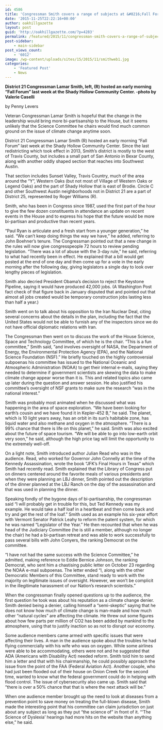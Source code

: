 ```yaml
---
id: 4586
title: 'Congressman Smith covers a range of subjects at &#8216;Fall Forum&#8217;'
date: '2015-11-25T22:22:16+00:00'
author: oakhillgazette
layout: post
guid: 'http://oakhillgazette.com/?p=4283'
permalink: /featured/2015/11/congressman-smith-covers-a-range-of-subjects-at-fall-forum-2/
post-sidebar:
    - main-sidebar
post_views_count:
    - '6012'
image: /wp-content/uploads/sites/15/2015/11/smithweb1.jpg
categories:
    - 'Featured Post'
    - News
---
```


**District 21 Congressman Lamar Smith, left, (R) hosted an early morning “Fall Forum” last week at the Shady Hollow Community Center. -photo by Valerie Caselli**

by Penny Levers

Veteran Congressman Lamar Smith is hopeful that the change in the leadership would bring more bi-partisanship to the House, but it seems unlikely that the Science Committee he chairs would find much common ground on the issue of climate change anytime soon.

District 21 Congressman Lamar Smith (R) hosted an early morning “Fall Forum” last week at the Shady Hollow Community Center. Since the last redistricting which took effect in 2013, Smith’s district is mostly to the west of Travis County, but includes a small part of San Antonio in Bexar County, along with another oddly shaped section that reaches into Southwest Austin.

That section includes Sunset Valley, Travis Country, much of the area around the “Y”, Western Oaks (but not most of Village of Western Oaks or Legend Oaks) and the part of Shady Hollow that is east of Brodie. Circle C and other Southwest Austin neighborhoods not in District 21 are a part of District 25, represented by Roger Williams (R).

Smith, who has been in Congress since 1987, used the first part of the hour to give the few dozen constituents in attendance an update on recent events in the House and to express his hope that the future would be more bi-partisan and productive than recent years.

“Paul Ryan is articulate and a fresh start from a younger generation,” he said. “We can’t keep doing things the way we have,” he added, referring to John Boehner’s tenure. The Congressman pointed out that a new change in the rules will now give congresspeople 72 hours to review pending legislation. “There was a lot of abuse with the 3-day rule,” he said, referring to what had recently been in effect. He explained that a bill would get posted at the end of one day and then come up for a vote in the early morning after the following day, giving legislators a single day to look over lengthy pieces of legislation.

Smith also decried President Obama’s decision to reject the Keystone Pipeline, saying it would have produced 42,000 jobs. (A Washington Post fact check of that figure back in January disputed that and pointed out that almost all jobs created would be temporary construction jobs lasting less than half a year.)

Smith went on to talk about his opposition to the Iran Nuclear Deal, citing several concerns about the details in the plan, including the fact that the United States would not be able to furnish any of the inspectors since we do not have official diplomatic relations with Iran.

The Congressman then went on to discuss the work of the House Science, Space and Technology Committee, of which he is the chair. “This is a fun committee,” Smith said, “and involves oversight of NASA, the Department of Energy, the Environmental Protection Agency (EPA), and the National Science Foundation (NSF).” He briefly touched on the highly controversial subpoenas his committee has issued to the National Oceanic and Atmospheric Administration (NOAA) to get their internal e-mails, saying they needed to determine if government scientists are skewing the data to make climate change appear worse than it is. This and related topics also came up later during the question and answer session. He also justified his committee’s oversight of NSF grants to make sure the research “was in the national interest.”

Smith was probably most animated when he discussed what was happening in the area of space exploration. “We have been looking for earth’s cousin and we have found it in Kepler-452 B,” he said. The planet, which is 10 light years away, has an orbit in its sun’s habitable zone, has liquid water and also methane and oxygen in the atmosphere. “There is a 99% chance that there is life on this planet,” he said. Smith was also excited about the future of space tourism. “We will be able to go into low-earth orbit very soon,” he said, although the high price tag will limit the opportunity to the extremely well-off.

On a light note, Smith introduced author Julian Read who was in the audience. Read, who worked for Governor John Connelly at the time of the Kennedy Assassination, wrote the book “JFK’s Final Hours in Texas” which Smith had recently read. Smith explained that the Library of Congress put on dinners centered around the favorite meals of various presidents and when they were planning an LBJ dinner, Smith pointed out the description of the dinner planned at the LBJ Ranch on the day of the assassination and that was used in planning the dinner.

Speaking fondly of the bygone days of bi-partisanship, the congressman said “I will probably get in trouble for this, but Ted Kennedy was my example. He would take a half loaf in a heartbeat and then come back and try and get the rest of the loaf.” Smith used as an example his six-year effort with Vermont Senator Patrick Leahy to reform the patent system, for which he was named “Legislator of the Year.” He then recounted that when he was head of the Judiciary Committee (he is still a member, although no longer the chair) he had a bi-partisan retreat and was able to work successfully to pass several bills with John Conyers, the ranking Democrat on the committee.

“I have not had the same success with the Science Committee,” he admitted, making reference to Eddie Bernice Johnson, the ranking Democrat, who sent him a chastising public letter on October 23 regarding the NOAA e-mail subpoenas. The letter ended “I, along with the other Democratic Members of this Committee, stand ready to work with the majority on legitimate issues of oversight. However, we won’t be complicit in the illegitimate harassment of our Nation’s research scientists.”

When the congressman finally opened questions up to the audience, the first question he took was about his reputation as a climate change denier. Smith denied being a denier, calling himself a “semi-skeptic” saying that he does not know how much of climate change is man-made and how much other “natural cycles” are affecting the climate. He threw out some figures about how few parts per million of CO2 has been added by mankind to the atmosphere, using that to justify inaction so as not to disrupt our economy.

Some audience members came armed with specific issues that were affecting their lives. A man in the audience spoke about the troubles he had flying commercially with his wife who was on oxygen. While some airlines were able to be accommodating, others were not and he suggested that ADA (Americans with Disability Act) needed reform. Smith told him to send him a letter and that with his chairmanship, he could possibly approach the issue from the point of the FAA (Federal Aviation Act). Another couple, who had just been flooded out of their house on Onion Creek for the second time, wanted to know what the federal government could do in helping with flood control. The issue of cybersecurity also came up. Smith said that “there is over a 50% chance that that is where the next attack will be.”

When one audience member brought up the need to look at diseases from a prevention point to save money on treating the full-blown disease, Smith made the interesting point that his committee can claim jurisdiction on just about any subject as long as they put “the science of” in front of it. “‘The Science of Dyslexia’ hearings had more hits on the website than anything else,” he said.